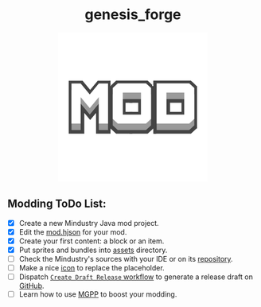 <div align = center>

# genesis_forge

![Mod Icon](icon.png)

</div>

## Modding ToDo List:

- [x] Create a new Mindustry Java mod project.
- [x] Edit the [mod.hjson](mod.hjson) for your mod.
- [x] Create your first content: a block or an item.
- [x] Put sprites and bundles into [assets](assets) directory.
- [ ] Check the Mindustry's sources with your IDE or on its [repository](https://github.com/Anuken/Mindustry).
- [ ] Make a nice [icon](icon.png) to replace the placeholder.
- [ ] Dispatch [`Create Draft Release` workflow](https://github.com/Baconaxer123/genesis_forge/actions/workflows/ReleaseDraft.yaml) to generate a release draft on [GitHub](https://github.com/Baconaxer123/genesis_forge/releases).
- [ ] Learn how to use [MGPP](https://plumygames.github.io/mgpp/) to boost your modding.
